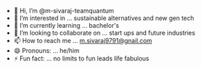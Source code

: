 - 👋 Hi, I’m @m-sivaraj-teamquantum
- 👀 I’m interested in ... sustainable alternatives and new gen tech
- 🌱 I’m currently learning ... bachelor's
- 💞️ I’m looking to collaborate on ... start ups and future industries
- 📫 How to reach me ... m.sivaraj9791@gnail.com
- 😄 Pronouns: ...  he/him
- ⚡ Fun fact: ... no limits to fun leads life fabulous

<!---
m-sivaraj-teamquantum/m-sivaraj-teamquantum is a ✨ special ✨ repository because its `README.md` (this file) appears on your GitHub profile.
You can click the Preview link to take a look at your changes.
--->
